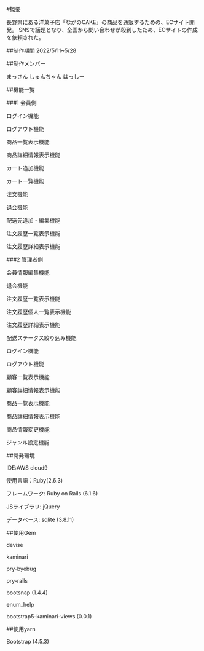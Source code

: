 #概要

長野県にある洋菓子店「ながのCAKE」の商品を通販するための、ECサイト開発。
SNSで話題となり、全国から問い合わせが殺到したため、ECサイトの作成を依頼された。

##制作期間
2022/5/11~5/28

##制作メンバー

まっさん
しゅんちゃん
はっしー


##機能一覧

###1 会員側

ログイン機能

ログアウト機能

商品一覧表示機能

商品詳細情報表示機能

カート追加機能

カート一覧機能

注文機能

退会機能

配送先追加・編集機能

注文履歴一覧表示機能

注文履歴詳細表示機能


###2 管理者側

会員情報編集機能

退会機能

注文履歴一覧表示機能

注文履歴個人一覧表示機能

注文履歴詳細表示機能

配送ステータス絞り込み機能

ログイン機能

ログアウト機能

顧客一覧表示機能

顧客詳細情報表示機能

商品一覧表示機能

商品詳細情報表示機能

商品情報変更機能

ジャンル設定機能


##開発環境

IDE:AWS cloud9

使用言語：Ruby(2.6.3)

フレームワーク: Ruby on Rails (6.1.6)

JSライブラリ: jQuery

データベース: sqlite (3.8.11)

##使用Gem

devise

kaminari

pry-byebug

pry-rails

bootsnap (1.4.4)

enum_help

bootstrap5-kaminari-views (0.0.1)

##使用yarn

Bootstrap (4.5.3)
